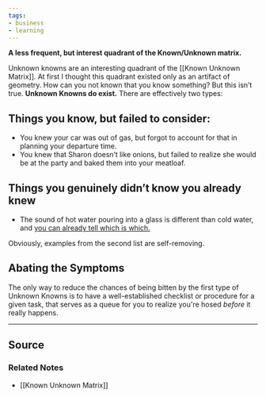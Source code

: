 ```yaml
---
tags:
- business
- learning
---
```

**A less frequent, but interest quadrant of the Known/Unknown matrix.**

Unknown knowns are an interesting quadrant of the [[Known Unknown Matrix]]. At first I thought this quadrant existed only as an artifact of geometry. How can you not known that you know something? But this isn’t true. **Unknown Knowns do exist.** There are effectively two types:

## Things you know, but failed to consider:

- You knew your car was out of gas, but forgot to account for that in planning your departure time.
- You knew that Sharon doesn’t like onions, but failed to realize she would be at the party and baked them into your meatloaf.

## Things you genuinely didn’t know you already knew

- The sound of hot water pouring into a glass is different than cold water, and [you can already tell which is which.](https://youtu.be/Ri_4dDvcZeM?t=48)

Obviously, examples from the second list are self-removing. 

## Abating the Symptoms

The only way to reduce the chances of being bitten by the first type of Unknown Knowns is to have a well-established checklist or procedure for a given task, that serves as a queue for you to realize you're hosed *before* it really happens.

---

## Source


### Related Notes
- [[Known Unknown Matrix]]